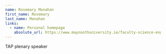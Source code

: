 ```yaml
---
name: Rosemary Monahan 
first_name: Rosemary 
last_name: Monahan
links:
  - name: Personal homepage
    absolute_url: https://www.maynoothuniversity.ie/faculty-science-engineering/our-people/rosemary-monahan
---
```


TAP plenary speaker